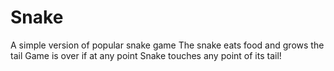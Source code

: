 # Snake
A simple version of popular snake game
The snake eats food and grows the tail
Game is over if at any point Snake touches any point of its tail!
